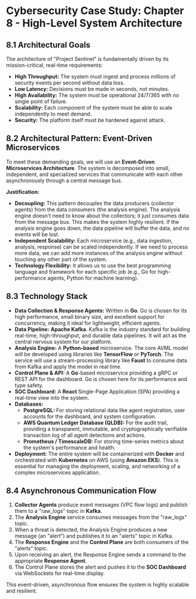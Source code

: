 # Cybersecurity Case Study: Chapter 8 - High-Level System Architecture

## 8.1 Architectural Goals

The architecture of "Project Sentinel" is fundamentally driven by its mission-critical, real-time requirements:
-   **High Throughput:** The system must ingest and process millions of security events per second without data loss.
-   **Low Latency:** Decisions must be made in seconds, not minutes.
-   **High Availability:** The system must be operational 24/7/365 with no single point of failure.
-   **Scalability:** Each component of the system must be able to scale independently to meet demand.
-   **Security:** The platform itself must be hardened against attack.

## 8.2 Architectural Pattern: Event-Driven Microservices

To meet these demanding goals, we will use an **Event-Driven Microservices Architecture**. The system is decomposed into small, independent, and specialized services that communicate with each other asynchronously through a central message bus.

**Justification:**
-   **Decoupling:** This pattern decouples the data producers (collector agents) from the data consumers (the analysis engine). The analysis engine doesn't need to know about the collectors; it just consumes data from the message bus. This makes the system highly resilient. If the analysis engine goes down, the data pipeline will buffer the data, and no events will be lost.
-   **Independent Scalability:** Each microservice (e.g., data ingestion, analysis, response) can be scaled independently. If we need to process more data, we can add more instances of the analysis engine without touching any other part of the system.
-   **Technology Flexibility:** It allows us to use the best programming language and framework for each specific job (e.g., Go for high-performance agents, Python for machine learning).

## 8.3 Technology Stack

-   **Data Collection & Response Agents:** Written in **Go**. Go is chosen for its high performance, small binary size, and excellent support for concurrency, making it ideal for lightweight, efficient agents.
-   **Data Pipeline:** **Apache Kafka**. Kafka is the industry standard for building real-time, high-throughput, and durable data pipelines. It will act as the central nervous system for our platform.
-   **Analysis Engine:** A **Python-based** microservice. The core AI/ML model will be developed using libraries like **TensorFlow** or **PyTorch**. The service will use a stream-processing library like **Faust** to consume data from Kafka and apply the model in real time.
-   **Control Plane & API:** A **Go**-based microservice providing a gRPC or REST API for the dashboard. Go is chosen here for its performance and type safety.
-   **SOC Dashboard:** A **React** Single-Page Application (SPA) providing a real-time view into the system.
-   **Databases:**
    -   **PostgreSQL:** For storing relational data like agent registration, user accounts for the dashboard, and system configuration.
    -   **AWS Quantum Ledger Database (QLDB):** For the audit trail, providing a transparent, immutable, and cryptographically verifiable transaction log of all agent detections and actions.
    -   **Prometheus / TimescaleDB:** For storing time-series metrics about the system's performance and health.
-   **Deployment:** The entire system will be containerized with **Docker** and orchestrated with **Kubernetes** on AWS (using **Amazon EKS**). This is essential for managing the deployment, scaling, and networking of a complex microservices application.

## 8.4 Asynchronous Communication Flow

1.  **Collector Agents** produce event messages (VPC flow logs) and publish them to a "raw_logs" topic in **Kafka**.
2.  The **Analysis Engine** service consumes messages from the "raw_logs" topic.
3.  When a threat is detected, the Analysis Engine produces a new message (an "alert") and publishes it to an "alerts" topic in Kafka.
4.  The **Response Engine** and the **Control Plane** are both consumers of the "alerts" topic.
5.  Upon receiving an alert, the Response Engine sends a command to the appropriate **Response Agent**.
6.  The Control Plane stores the alert and pushes it to the **SOC Dashboard** via WebSockets for real-time display.

This event-driven, asynchronous flow ensures the system is highly scalable and resilient.
